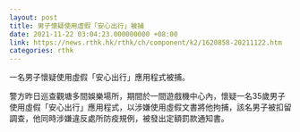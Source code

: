 ```yaml
---
layout: post
title: 男子懷疑使用虛假「安心出行」被捕
date: 2021-11-22 03:04:23.000000000 +08:00
link: https://news.rthk.hk/rthk/ch/component/k2/1620858-20211122.htm
categories: rthk
---
```


一名男子懷疑使用虛假「安心出行」應用程式被捕。

警方昨日巡查觀塘多間娛樂場所，期間於一間遊戲機中心內，懷疑一名35歲男子使用虛假「安心出行」應用程式，以涉嫌使用虛假文書將他拘捕，該名男子被扣留調查，他同時涉嫌違反處所防疫規例，被發出定額罰款通知書。
